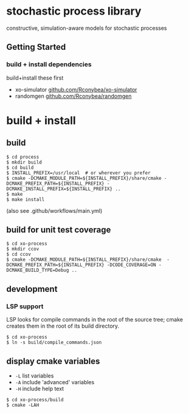 # stochastic process library

constructive, simulation-aware models for stochastic processes

## Getting Started

### build + install dependencies

build+install these first

- xo-simulator [github.com/Rconybea/xo-simulator](https://github.com/Rconybea/xo-simulator)
- randomgen [github.com/Rconybea/randomgen](https://github.com/Rconybea/randomgen)

# build + install

## build
```
$ cd process
$ mkdir build
$ cd build
$ INSTALL_PREFIX=/usr/local  # or wherever you prefer
$ cmake -DCMAKE_MODULE_PATH=${INSTALL_PREFIX}/share/cmake -DCMAKE_PREFIX_PATH=${INSTALL_PREFIX} -DCMAKE_INSTALL_PREFIX=${INSTALL_PREFIX} ..
$ make
$ make install
```
(also see .github/workflows/main.yml)

## build for unit test coverage
```
$ cd xo-process
$ mkdir ccov
$ cd ccov
$ cmake -DCMAKE_MODULE_PATH=${INSTALL_PREFIX}/share/cmake  -DCMAKE_PREFIX_PATH=${INSTALL_PREFIX} -DCODE_COVERAGE=ON -DCMAKE_BUILD_TYPE=Debug ..
```

## development

### LSP support

LSP looks for compile commands in the root of the source tree;
cmake creates them in the root of its build directory.

```
$ cd xo-process
$ ln -s build/compile_commands.json
```

## display cmake variables

- `-L` list variables
- `-A` include 'advanced' variables
- `-H` include help text

```
$ cd xo-process/build
$ cmake -LAH
```
